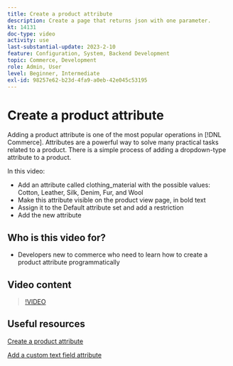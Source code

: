 ```yaml
---
title: Create a product attribute
description: Create a page that returns json with one parameter.
kt: 14131
doc-type: video
activity: use
last-substantial-update: 2023-2-10 
feature: Configuration, System, Backend Development
topic: Commerce, Development
role: Admin, User
level: Beginner, Intermediate
exl-id: 98257e62-b23d-4fa9-a0eb-42e045c53195
---
```

# Create a product attribute

Adding a product attribute is one of the most popular operations in [!DNL Commerce]. Attributes are a powerful way to solve many practical tasks related to a product. There is a simple process of adding a dropdown-type attribute to a product.

In this video:

- Add an attribute called clothing_material with the possible values: Cotton, Leather, Silk, Denim, Fur, and Wool
- Make this attribute visible on the product view page, in bold text
- Assign it to the Default attribute set and add a restriction
- Add the new attribute

## Who is this video for?

- Developers new to commerce who need to learn how to create a product attribute programmatically
  
## Video content

>[!VIDEO](https://video.tv.adobe.com/v/35789?quality=12&learn=on)

## Useful resources

[Create a product attribute](https://experienceleague.adobe.com/docs/commerce-learn/tutorials/backend-development/add-product-attribute.html)

[Add a custom text field attribute](https://developer.adobe.com/commerce/php/tutorials/admin/custom-text-field-attribute/)
